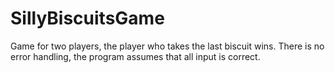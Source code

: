 # SillyBiscuitsGame
Game for two players, the player who takes the last biscuit wins. There is no error handling, the program assumes that all input is correct.
